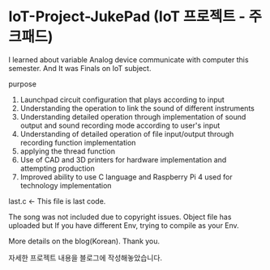 # IoT-Project-JukePad (IoT 프로젝트 - 주크패드)

I learned about variable Analog device communicate with computer this semester.
And It was Finals on IoT subject.

purpose
 1) Launchpad circuit configuration that plays according to input
 2) Understanding the operation to link the sound of different instruments 
 3) Understanding detailed operation through implementation of sound output and sound recording mode according to user's input
 4) Understanding of detailed operation of file input/output through recording function implementation
 5) applying the thread function
 6) Use of CAD and 3D printers for hardware implementation and attempting production
 7) Improved ability to use C language and Raspberry Pi 4 used for technology implementation
 
 last.c <- This file is last code.

The song was not included due to copyright issues.
Object file has uploaded but If you have different Env, trying to compile as your Env.
 
More details on the blog(Korean). Thank you.

자세한 프로젝트 내용을 블로그에 작성해놓았습니다.

